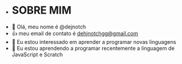 - # SOBRE MIM
- 👋 Olá, meu nome é @dejnotch
- :+1: meu email de contato é dehjnotchgg@gmail.com
- 👀 Eu estou interessado em aprender a programar novas linguagens
- 🌱 Eu estou aprendendo a programar recentemente a linguagem de JavaScript e Scratch
